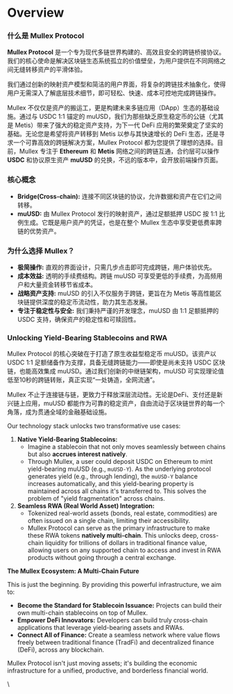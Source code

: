 # Overview

### **什么是 Mullex Protocol**

**Mullex Protocol** 是一个专为现代多链世界构建的、高效且安全的跨链桥接协议。我们的核心使命是解决区块链生态系统孤立的价值壁垒，为用户提供在不同网络之间无缝转移资产的平滑体验。

我们通过创新的映射资产模型和简洁的用户界面，将复杂的跨链技术抽象化，使得用户无需深入了解底层技术细节，即可轻松、快速、成本可控地完成跨链操作。

Mullex 不仅仅是资产的搬运工，更是构建未来多链应用（DApp）生态的基础设施。通过与 USDC 1:1 锚定的 muUSD，我们为那些缺乏原生稳定币的公链（尤其是 Metis）带来了强大的稳定资产支持，为下一代 DeFi 应用的繁荣奠定了坚实的基础。无论您是希望将资产转移到 Metis 以参与其快速增长的 DeFi 生态，还是寻求一个可靠高效的跨链解决方案，Mullex Protocol 都为您提供了理想的选择。目前，Mullex 专注于 **Ethereum** 和 **Metis** 网络之间的跨链互通，合约层可以操作 **USDC** 和协议原生资产 **muUSD** 的兑换，不远的版本中，会开放前端操作页面。



### **核心概念**

* **Bridge(Cross-chain):** 连接不同区块链的协议，允许数据和资产在它们之间转移。
* **muUSD:** 由 Mullex Protocol 发行的映射资产，通过足额抵押 USDC 按 1:1 比例生成。它既是用户资产的凭证，也是在整个 Mullex 生态中享受更低费率跨链的优势资产。



### **为什么选择 Mullex？**

* **极简操作:** 直观的界面设计，只需几步点击即可完成跨链，用户体验优先。
* **成本效益:** 透明的手续费结构。跨链 muUSD 可享受更低的手续费，为高频用户和大量资金转移节省成本。
* **战略资产支持:** muUSD 的引入不仅服务于跨链，更旨在为 Metis 等高性能区块链提供深度的稳定币流动性，助力其生态发展。
* **专注于稳定性与安全:** 我们秉持严谨的开发理念，muUSD 由 1:1 足额抵押的 USDC 支持，确保资产的稳定性和可赎回性。



### **Unlocking Yield-Bearing Stablecoins and RWA**

Mullex Protocol 的核心突破在于打造了原生收益型稳定币 muUSD。该资产以 USDC 1:1 足额储备作为支撑，具备无缝跨链能力——即使是尚未支持 USDC 区块链，也能高效集成 muUSD。通过我们创新的中继链架构，muUSD 可实现理论值低至10秒的跨链转账，真正实现“一处铸造，全网流通”。

Mullex 不止于连接链与链，更致力于释放深层流动性。无论是DeFi、支付还是新兴链上应用，muUSD 都能作为可靠的稳定资产，自由流动于区块链世界的每一个角落，成为贯通全域的金融基础设施。

Our technology stack unlocks two transformative use cases:

1. **Native Yield-Bearing Stablecoins:**
   * Imagine a stablecoin that not only moves seamlessly between chains but also **accrues interest natively**.
   * Through Mullex, a user could deposit USDC on Ethereum to mint yield-bearing muUSD (e.g., `muUSD-Y`). As the underlying protocol generates yield (e.g., through lending), the `muUSD-Y` balance increases automatically, and this yield-bearing property is maintained across all chains it's transferred to. This solves the problem of "yield fragmentation" across chains.
2. **Seamless RWA (Real World Asset) Integration:**
   * Tokenized real-world assets (bonds, real estate, commodities) are often issued on a single chain, limiting their accessibility.
   * Mullex Protocol can serve as the primary infrastructure to make these RWA tokens **natively multi-chain**. This unlocks deep, cross-chain liquidity for trillions of dollars in traditional finance value, allowing users on any supported chain to access and invest in RWA products without going through a central exchange.

**The Mullex Ecosystem: A Multi-Chain Future**

This is just the beginning. By providing this powerful infrastructure, we aim to:

* **Become the Standard for Stablecoin Issuance:** Projects can build their own multi-chain stablecoins on top of Mullex.
* **Empower DeFi Innovators:** Developers can build truly cross-chain applications that leverage yield-bearing assets and RWAs.
* **Connect All of Finance:** Create a seamless network where value flows freely between traditional finance (TradFi) and decentralized finance (DeFi), across any blockchain.

Mullex Protocol isn't just moving assets; it's building the economic infrastructure for a unified, productive, and borderless financial world.

\


